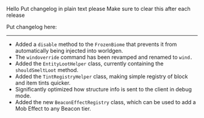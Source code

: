 Hello
Put changelog in plain text please
Make sure to clear this after each release

Put changelog here:

-----------------
- Added a `disable` method to the `FrozenBiome` that prevents it from automatically being injected into worldgen.
- The `windoverride` command has been revamped and renamed to `wind.`
- Added the `EntityLootHelper` class, currently containing the `shouldSmeltLoot` method.
- Added the `TintRegistryHelper` class, making simple registry of block and item tints quicker.
- Significantly optimized how structure info is sent to the client in debug mode.
- Added the new `BeaconEffectRegistry` class, which can be used to add a Mob Effect to any Beacon tier.
